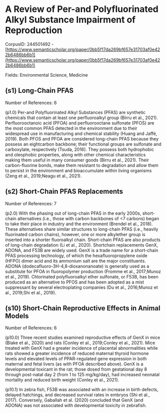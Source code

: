 # A Review of Per-and Polyfluorinated Alkyl Substance Impairment of Reproduction

CorpusID: 244501492 - [https://www.semanticscholar.org/paper/0bb5f17da269bf657e31703af0e422b6486bb6b1](https://www.semanticscholar.org/paper/0bb5f17da269bf657e31703af0e422b6486bb6b1)

Fields: Environmental Science, Medicine

## (s1) Long-Chain PFAS
Number of References: 6

(p1.0) Per-and Polyfluorinated Alkyl Substances (PFAS) are synthetic chemicals that contain at least one perfluoroalkyl group (Birru et al., 2021). Perfluorooctanoic acid (PFOA) and perfluorooctane sulfonate (PFOS) are the most common PFAS detected in the environment due to their widespread use in manufacturing and chemical stability (Huang and Jaffé, 2019). Both PFOS and PFOA are considered long-chain PFAS because they possess an eightcarbon backbone; their functional groups are sulfonate and carboxylate, respectively (Tsuda, 2016). They possess both hydrophobic and oleophobic properties, along with other chemical characteristics making them useful in many consumer goods (Birru et al., 2021). Their carbon-fluorine bonds, make them resistant to degradation and allow them to persist in the environment and bioaccumulate within living organisms (Zeng et al., 2019;Neagu et al., 2021).
## (s2) Short-Chain PFAS Replacements
Number of References: 7

(p2.0) With the phasing out of long-chain PFAS in the early 2000s, short-chain alternatives (i.e., those with carbon backbones of <7 carbons) began to take their place in industry and the environment (Brendel et al., 2018). These alternatives share similar structures to long-chain PFAS (i.e., heavily fluorinated carbon chains), however, one or more alkylether group is inserted into a shorter fluoroalkyl chain. Short-chain PFAS are also products of long-chain degradation (Li et al., 2020). Shortchain replacements GenX, ADONA, and F53B are widely used. GenX is a trade name for a short-chain PFAS processing technology, of which the hexafluoropropylene oxide (HFPO) dimer acid and its ammonium salt are the major constituents. ADONA (dodecafluoro-3H-4,8-dioxanonanoate) is generally used as a substitute for PFOA in fluoropolymer production (Fromme et al., 2017;Munoz et al., 2019). Chlorinated polyfluoroalkyl ether sulfonate, or F53B, has been produced as an alternative to PFOS and has been adopted as a mist suppressant by several electroplating companies (Du et al., 2016;Munoz et al., 2019;Shi et al., 2019).
## (s10) Short-Chain Reproductive Effects in Animal Models
Number of References: 6

(p10.0) Three recent studies examined reproductive effects of GenX in mice (Blake et al., 2020) and rats (Conley et al., 2019;Conley et al., 2021). Mice treated with GenX had a greater incidence of placental abnormalities while rats showed a greater incidence of reduced maternal thyroid hormone levels and elevated levels of PPAR-regulated gene expression in both maternal and fetal livers (as with PFOA described above). GenX is a developmental toxicant in the rat; those dosed from gestational day 8 through post-natal day 2 (from 1 to 125 mg/kg/day), had increased neonatal mortality and reduced birth weight (Conley et al., 2021).

(p10.1) In zebra fish, F53B was associated with an increase in birth defects, delayed hatchings, and decreased survival rates in embryos (Shi et al., 2017). Conversely, Gaballah et al. (2020) concluded that GenX (and ADONA) was not associated with developmental toxicity in zebrafish.
